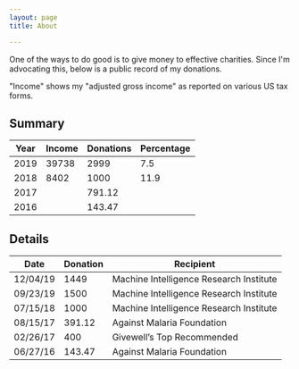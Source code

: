 ```yaml
---
layout: page
title: About

---
```


One of the ways to do good is to give money to effective charities. Since I'm advocating this, below is a public record of my donations.

"Income" shows my "adjusted gross income" as reported on various US tax forms. 

## Summary

| Year | Income | Donations | Percentage |
| ---- | ------ | --------- | ---------- |
| 2019 | 39738  | 2999      | 7.5        |
| 2018 | 8402   | 1000      | 11.9       |
| 2017 |        | 791.12    |            |
| 2016 |        | 143.47    |            |

## Details

| Date     | Donation | Recipient                               |
| -------- | -------- | --------------------------------------- |
| 12/04/19 | 1449     | Machine Intelligence Research Institute |
| 09/23/19 | 1500     | Machine Intelligence Research Institute |
| 07/15/18 | 1000     | Machine Intelligence Research Institute |
| 08/15/17 | 391.12   | Against Malaria Foundation              |
| 02/26/17 | 400      | Givewell’s Top Recommended              |
| 06/27/16 | 143.47   | Against Malaria Foundation              |
